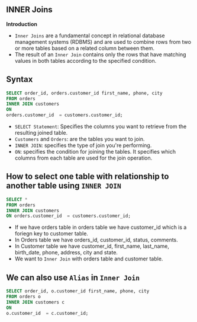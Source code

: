 ## INNER Joins

**Introduction**

- `Inner Joins` are a fundamental concept in relational database management systems (RDBMS) and are used to 
 combine rows from two or more tables based on a related column between them.
- The result of an `Inner Join` contains only the rows that have matching values in both tables according to  the specified condition.

## Syntax

```sql
SELECT order_id, orders.customer_id first_name, phone, city 
FROM orders 
INNER JOIN customers
ON  
orders.customer_id  = customers.customer_id;
```

- `SELECT Statement`: Specifies the columns you want to retrieve from the resulting joined table.
- `Customers` and `Orders`: are the tables you want to join.
- `INNER JOIN`: specifies the type of join you're performing.
- `ON`: specifies the condition for joining the tables. It specifies which columns from each table are used for the join operation.

## How to select one table with relationship to another table using `INNER JOIN`

```sql
SELECT * 
FROM orders 
INNER JOIN customers
ON orders.customer_id  = customers.customer_id;
```

- If we have orders table in orders table we have customer_id which is a foriegn key to customer table.
- In Orders table we have orders_id, customer_id, status, comments.
- In Customer table we have customer_id, first_name, last_name, birth_date, phone, address, city and state.
- We want to `Inner Join` with orders table and customer table.

## We can also use `Alias` in `Inner Join`

```sql
SELECT order_id, o.customer_id first_name, phone, city 
FROM orders o
INNER JOIN customers c
ON 
o.customer_id  = c.customer_id;
```
